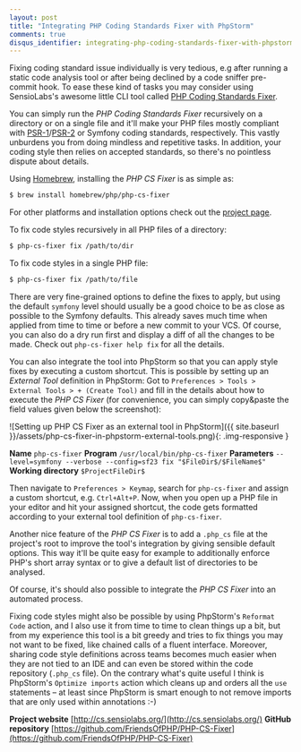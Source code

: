 ```yaml
---
layout: post
title: "Integrating PHP Coding Standards Fixer with PhpStorm"
comments: true
disqus_identifier: integrating-php-coding-standards-fixer-with-phpstorm
---
```


Fixing coding standard issue individually is very tedious, e.g after running a static code analysis tool or after being declined by a code sniffer pre-commit hook. To ease these kind of tasks you may consider using SensioLabs's awesome little CLI tool called [PHP Coding Standards Fixer](http://cs.sensiolabs.org/).

You can simply run the _PHP Coding Standards Fixer_ recursively on a directory or on a single file and it'll make your PHP files mostly compliant with [PSR-1](http://www.php-fig.org/psr/psr-1/)/[PSR-2](http://www.php-fig.org/psr/psr-2/) or Symfony coding standards, respectively. This vastly unburdens you from doing mindless and repetitive tasks. In addition, your coding style then relies on accepted standards, so there's no pointless dispute about details.

Using [Homebrew](http://brew.sh/), installing the _PHP CS Fixer_ is as simple as:

```bash
$ brew install homebrew/php/php-cs-fixer
```

For other platforms and installation options check out the [project page](http://cs.sensiolabs.org/).

To fix code styles recursively in all PHP files of a directory: 

```bash
$ php-cs-fixer fix /path/to/dir
```

To fix code styles in a single PHP file:

```bash
$ php-cs-fixer fix /path/to/file
```

There are very fine-grained options to define the fixes to apply, but using the default `symfony` level should usually be a good choice to be as close as possible to the Symfony defaults. This already saves much time when applied from time to time or before a new commit to your VCS. Of course, you can also do a dry run first and display a diff of all the changes to be made. Check out `php-cs-fixer help fix` for all the details.

You can also integrate the tool into PhpStorm so that you can apply style fixes by executing a custom shortcut. This is possible by setting up an _External Tool_ definition in PhpStorm: Got to `Preferences > Tools > External Tools > + (Create Tool)` and fill in the details about how to execute the _PHP CS Fixer_ (for convenience, you can simply copy&paste the field values given below the screenshot):

![Setting up PHP CS Fixer as an external tool in PhpStorm]({{ site.baseurl }}/assets/php-cs-fixer-in-phpstorm-external-tools.png){: .img-responsive }

**Name**
`php-cs-fixer`
**Program**
`/usr/local/bin/php-cs-fixer`
**Parameters**
`--level=symfony --verbose --config=sf23 fix "$FileDir$/$FileName$"`
**Working directory**
`$ProjectFileDir$`
 
Then navigate to `Preferences > Keymap`, search for `php-cs-fixer` and assign a custom shortcut, e.g. `Ctrl+Alt+P`. Now, when you open up a PHP file in your editor and hit your assigned shortcut, the code gets formatted according to your external tool definition of `php-cs-fixer`.

Another nice feature of the _PHP CS Fixer_ is to add a `.php_cs` file at the project's root to improve the tool's integration by giving sensible default options. This way it'll be quite easy for example to additionally enforce PHP's short array syntax or to give a default list of directories to be analysed.

Of course, it's should also possible to integrate the _PHP CS Fixer_ into an automated process.

Fixing code styles might also be possible by using PhpStorm's `Reformat Code` action, and I also use it from time to time to clean things up a bit, but from my experience this tool is a bit greedy and tries to fix things you may not want to be fixed, like chained calls of a fluent interface. Moreover, sharing code style definitions across teams becomes much easier when they are not tied to an IDE and can even be stored within the code repository (`.php_cs` file). On the contrary what's quite useful I think is PhpStorm's `Optimize imports` action which cleans up and orders all the `use` statements – at least since PhpStorm is smart enough to not remove imports that are only used within annotations :-)

**Project website**
[http://cs.sensiolabs.org/](http://cs.sensiolabs.org/)
**GitHub repository**
[https://github.com/FriendsOfPHP/PHP-CS-Fixer](https://github.com/FriendsOfPHP/PHP-CS-Fixer)
